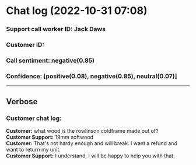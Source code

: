 # Chat log (2022-10-31 07:08)
### Support call worker ID: Jack Daws
### Customer ID:
### Call sentiment: negative(0.85)
### Confidence: [positive(0.08), negative(0.85), neutral(0.07)]
---
## Verbose
### Customer chat log: 
**Customer:** what wood is the rowlinson coldframe made out of?
<br>**Customer Support:** 19mm softwood<br>**Customer:** That's not hardy enough and will break. I want a refund and want to return my unit.<br>**Customer Support:** I understand, I will be happy to help you with that.<br>